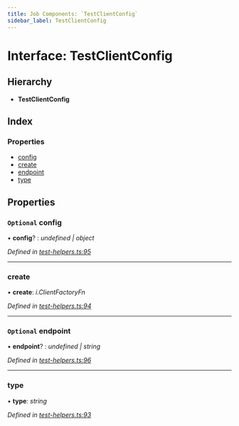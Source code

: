 ```yaml
---
title: Job Components: `TestClientConfig`
sidebar_label: TestClientConfig
---
```


# Interface: TestClientConfig

## Hierarchy

* **TestClientConfig**

## Index

### Properties

* [config](testclientconfig.md#optional-config)
* [create](testclientconfig.md#create)
* [endpoint](testclientconfig.md#optional-endpoint)
* [type](testclientconfig.md#type)

## Properties

### `Optional` config

• **config**? : *undefined | object*

*Defined in [test-helpers.ts:95](https://github.com/terascope/teraslice/blob/d2d877b60/packages/job-components/src/test-helpers.ts#L95)*

___

###  create

• **create**: *i.ClientFactoryFn*

*Defined in [test-helpers.ts:94](https://github.com/terascope/teraslice/blob/d2d877b60/packages/job-components/src/test-helpers.ts#L94)*

___

### `Optional` endpoint

• **endpoint**? : *undefined | string*

*Defined in [test-helpers.ts:96](https://github.com/terascope/teraslice/blob/d2d877b60/packages/job-components/src/test-helpers.ts#L96)*

___

###  type

• **type**: *string*

*Defined in [test-helpers.ts:93](https://github.com/terascope/teraslice/blob/d2d877b60/packages/job-components/src/test-helpers.ts#L93)*

